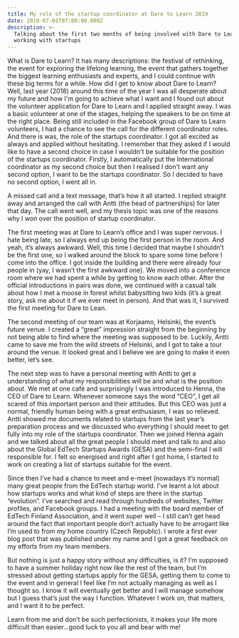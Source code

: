 ```yaml
---
title: My role of the startup coordinator at Dare to Learn 2019
date: 2019-07-01T07:00:00.000Z
description: >-
  Talking about the first two months of being involved with Dare to Learn and
  working with startups
---
```

What is Dare to Learn? It has many descriptions: the festival of rethinking, the event for exploring the lifelong learning, the event that gathers together the biggest learning enthusiasts and experts, and I could continue with these big terms for a while. How did I get to know about Dare to Learn? Well, last year (2018) around this time of the year I was all desperate about my future and how I'm going to achieve what I want and I found out about the volunteer application for Dare to Learn and I applied straight away. I was a basic volunteer at one of the stages, helping the speakers to be on time at the right place. Being still included in the Facebook group of Dare to Learn volunteers, I had a chance to see the call for the different coordinator roles. And there is was, the role of the startups coordinator. I got all excited as always and applied without hesitating. I remember that they asked if I would like to have a second choice in case I wouldn't be suitable for the position of the startups coordinator. Firstly, I automatically put the International coordinator as my second choice but then I realised I don't want any second option, I want to be the startups coordinator. So I decided to have no second option, I went all in.

A missed call and a text message, that’s how it all started. I replied straight away and arranged the call with Antti (the head of partnerships) for later that day. The call went well, and my thesis topic was one of the reasons why I won over the position of startup coordinator. 

The first meeting was at Dare to Learn’s office and I was super nervous. I hate being late, so I always end up being the first person in the room. And yeah, it’s always awkward. Well, this time I decided that maybe I shouldn’t be the first one, so I walked around the block to spare some time before I come into the office. I got inside the building and there were already four people in (yay, I wasn’t the first awkward one). We moved into a conference room where we had spent a while by getting to know each other. After the official introductions in pairs was done, we continued with a casual talk about how I met a moose in forest whilst babysitting two kids (it’s a great story, ask me about it if we ever meet in person). And that was it, I survived the first meeting for Dare to Lean. 

The second meeting of our team was at Korjaamo, Helsinki, the event’s future venue. I created a “great” impression straight from the beginning by not being able to find where the meeting was supposed to be. Luckily, Antti came to save me from the wild streets of Helsinki, and I got to take a tour around the venue. It looked great and I believe we are going to make it even better, let’s see. 

The next step was to have a personal meeting with Antti to get a understanding of what my responsibilities will be and what is the position about. We met at one café and surprisingly I was introduced to Henna, the CEO of Dare to Learn. Whenever someone says the word “CEO”, I get all scared of this important person and their attitudes. But this CEO was just a normal, friendly human being with a great enthusiasm, I was so relieved. Antti showed me documents related to startups from the last year’s preparation process and we discussed who everything I should meet to get fully into my role of the startups coordinator. Then we joined Henna again and we talked about all the great people I should meet and talk to and also about the Global EdTech Startups Awards (GESA) and the semi-final I will responsible for. I felt so energised and right after I got home, I started to work on creating a list of startups suitable for the event. 

Since then I’ve had a chance to meet and e-meet (nowadays it’s normal) many great people from the EdTech startup world. I’ve learnt a lot about how startups works and what kind of steps are there in the startup “evolution”. I’ve searched and read through hundreds of websites, Twitter profiles, and Facebook groups. I had a meeting with the board member of EdTech Finland Association, and it went super well – I still can’t get head around the fact that important people don’t actually have to be arrogant like I’m used to from my home country (Czech Republic).  I wrote a first ever blog post that was published under my name and I got a great feedback on my efforts from my team members. 

But nothing is just a happy story without any difficulties, is it? I’m supposed to have a summer holiday right now like the rest of the team, but I’m stressed about getting startups apply for the GESA, getting them to come to the event and in general I feel like I’m not actually managing as well as I thought so. I know it will eventually get better and I will manage somehow but I guess that’s just the way I function. Whatever I work on, that matters, and I want it to be perfect.

Learn from me and don’t be such perfectionists, it makes your life more difficult than easier…good luck to you all and bear with me!
